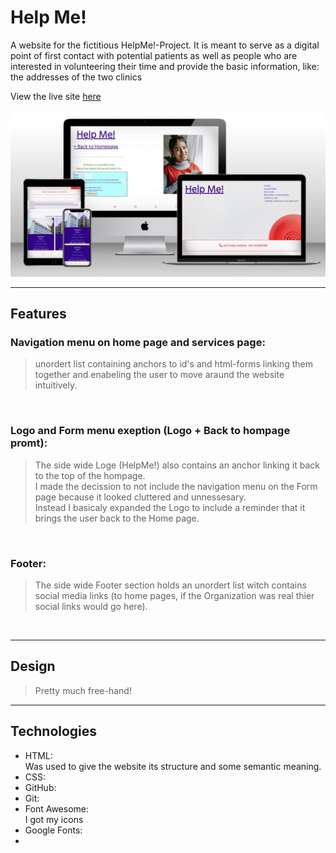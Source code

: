# Help Me!
A website for the fictitious HelpMe!-Project.
It is meant to serve as a digital point of first contact with potential patients as well as people who are interested in volunteering their time and provide the basic information, like: the addresses of the two clinics

View the live site <a href="https://joysalchert.github.io/J.S.-CI-Project.1-Help-Me-/" target="_blank">here</a>

<img src="assets/images/readme_multi_device_mockup_screenshot.jpg">

<hr>

## Features
### Navigation menu on home page and services page:
> unordert list containing anchors to id's and html-forms linking them together and enabeling the user to move araund the website intuitively.

<img src="">

### Logo and Form menu exeption (Logo + Back to hompage promt):
> The side wide Loge (HelpMe!) also contains an anchor linking it back to the top of the hompage.</br>
I made the decission to not include the navigation menu on the Form page because it looked cluttered and unnessesary.</br>
Instead I basicaly expanded the Logo to include a reminder that it brings the user back to the Home page.

<img src="">
<img src="">

### Footer:
> The side wide Footer section holds an unordert list witch contains social media links (to home pages, if the Organization was real thier social links would go here).

<img src="">


<hr>

## Design
> Pretty much free-hand!

<hr>

## Technologies
- HTML:</br>
Was used to give the website its structure and  some semantic meaning.
- CSS:</br>
- GitHub:</br>
- Git:</br>
- Font Awesome:</br>
I got my icons
- Google Fonts:</br>
- 